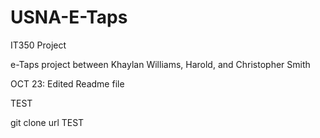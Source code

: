 # USNA-E-Taps
IT350 Project

e-Taps project between Khaylan Williams, Harold, and Christopher Smith

OCT 23: Edited Readme file

TEST


git clone url
TEST
